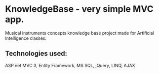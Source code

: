 KnowledgeBase - very simple MVC app.
=============

Musical instruments concepts knowledge base project made for Artificial Intelligence classes.

Technologies used: 
------------------
ASP.net MVC 3, Entity Framework, MS SQL, jQuery, LINQ, AJAX
